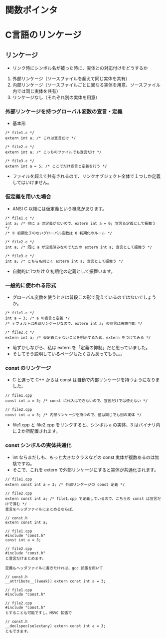 # 関数ポインタ


# C言語のリンケージ
## リンケージ
- リンク時にシンボル名が被った時に、実体との対応付けをどうするか
1. 外部リンケージ（ソースファイルを超えて同じ実体を共有）  
1. 内部リンケージ（ソースファイルごとに異なる実体を用意、ソースファイル内では同じ実体を共有）  
1. リンケージなし（それぞれ別の実体を用意）  

### 外部リンケージを持つグローバル変数の宣言・定義
- 基本形

```
/* file1.c */
extern int a; /* これは宣言だけ */
```

```
/* file2.c */
extern int a; /* こっちのファイルでも宣言だけ */
```

```
/* file3.c */
extern int a = 5; /* ここでだけ宣言と定義を行う */
```

- ファイルを超えて共有されるので、リンクオブジェクト全体で１つしか定義してはいけません。

### 仮定義を用いた場合
- ANSI C 以降には仮定義という概念があります。

```
/* file1.c */
int a; /* 他に a の定義がないので、extern int a = 0; 宣言＆定義として振舞う */
/* ※ 初期化子のないグローバル変数は 0 初期化のルール */
```

```
/* file2.c */
int a; /* 既に a が定義済みなのでただの extern int a; 宣言として振舞う */
```

```
/* file3.c */
int a; /* こちらも同じく extern int a; 宣言として振舞う */
```
- 自動的に1つだけ 0 初期化の定義として振舞います。

### 一般的に使われる形式
- グローバル変数を使うときは普段この形で覚えているのではないでしょうか。

```
/* file1.c */
int a = 3; /* a の宣言と定義 */
/* デフォルトは外部リンケージなので、extern int a; の宣言は省略可能 */
```

```
/* file2.c */
extern int a; /* 仮定義じゃないことを明示するため、extern をつけてみる */
```
- 恥ずかしながら、私は extern を「定義の抑制」だと思っていました。
- そしてそう説明しているページもたくさんあってもう。。。

### const のリンケージ
- C と違って C++ からは const は自動で内部リンケージを持つようになりました。

```
// file1.cpp
const int a = 3; /* const に代入はできないので、宣言だけでは使えない */
```

```
// file2.cpp
const int a = 3; /* 内部リンケージを持つので、値は同じでも別の実体 */
```
- file1.cpp と file2.cpp をリンクすると、シンボル a の実体、3 はバイナリ内に２か所配置されます。

### const シンボルの実体共通化
- int ならまだしも、もっと大きなクラスなどの const 実体が複数あるのは無駄ですね。
- そこで、これを extern で外部リンケージにすると実体が共通化されます。

```
// file1.cpp
extern const int a = 3; /* 外部リンケージの const 定義 */
```

```
// file2.cpp
extern const int a; /* file1.cpp で定義しているので、こちらの const は宣言だけで済む */
宣言をヘッダファイルにまとめるならば、

// const.h
extern const int a;

// file1.cpp
#include "const.h"
const int a = 3;

// file2.cpp
#include "const.h"
と宣言だけまとめます。

定義もヘッダファイルに書きたければ、gcc 拡張を用いて

// const.h
__attribute__((weak)) extern const int a = 3;

// file1.cpp
#include "const.h"

// file2.cpp
#include "const.h"
とすることも可能ですし、MSVC 拡張で

// const.h
__declspec(selectany) extern const int a = 3;
ともできます。
```